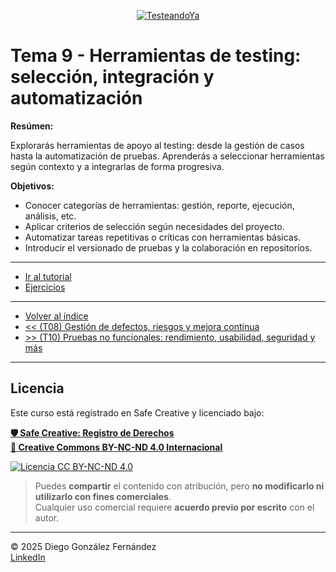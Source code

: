 <p align=center>
<a href="https://www.testeandoya.com">
  <img src="testeandoya_logo.jpg" alt="TesteandoYa" style="max-width: 20%; height: auto; display: block; margin: auto;" />
</a>
</p>

# Tema 9 - Herramientas de testing: selección, integración y automatización

**Resúmen:**

Explorarás herramientas de apoyo al testing: desde la gestión de casos hasta la automatización de pruebas. Aprenderás a seleccionar herramientas según contexto y a integrarlas de forma progresiva.

**Objetivos:**

- Conocer categorías de herramientas: gestión, reporte, ejecución, análisis, etc.
- Aplicar criterios de selección según necesidades del proyecto.
- Automatizar tareas repetitivas o críticas con herramientas básicas.
- Introducir el versionado de pruebas y la colaboración en repositorios.

---

- [Ir al tutorial](./tutorial.md)
- [Ejercicios](./ejercicios.md)

---

- [Volver al índice](../readme.md)
- [<< (T08) Gestión de defectos, riesgos y mejora continua](../Tema08/readme.md)
- [>> (T10) Pruebas no funcionales: rendimiento, usabilidad, seguridad y más](../Tema10/readme.md)

---

## Licencia

Este curso está registrado en Safe Creative y licenciado bajo:

[**🛡️ Safe Creative: Registro de Derechos**](https://www.safecreative.org)  
[**🪪 Creative Commons BY-NC-ND 4.0 Internacional**](http://creativecommons.org/licenses/by-nc-nd/4.0/)

[![Licencia CC BY-NC-ND 4.0](https://licensebuttons.net/l/by-nc-nd/4.0/88x31.png)](http://creativecommons.org/licenses/by-nc-nd/4.0/)

> Puedes **compartir** el contenido con atribución, pero **no modificarlo ni utilizarlo con fines comerciales**.  
> Cualquier uso comercial requiere **acuerdo previo por escrito** con el autor.

---

© 2025 Diego González Fernández  
[LinkedIn](https://www.linkedin.com/in/diego-gonzalez-fernandez)
